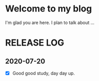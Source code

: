 # Welcome to my blog

I'm glad you are here. I plan to talk about ...


# RELEASE LOG

## 2020-07-20

- [x] Good good study, day day up.
